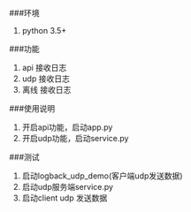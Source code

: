 ###环境
1. python 3.5+

###功能
1. api 接收日志
2. udp 接收日志
3. 离线 接收日志


###使用说明
1. 开启api功能，启动app.py
2. 开启udp功能，启动service.py


###测试
1. 启动logback_udp_demo(客户端udp发送数据)
2. 启动udp服务端service.py
3. 启动client udp 发送数据
